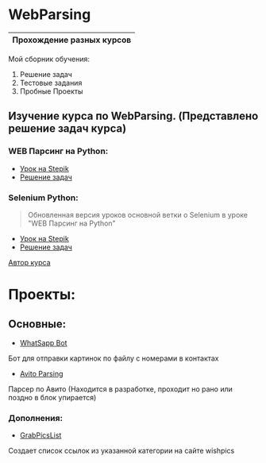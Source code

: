 # WebParsing
| Прохождение разных курсов |
|:-------------------------:|

Мой сборник обучения:
1. Решение задач
2. Тестовые задания
3. Пробные Проекты

## Изучение курса по WebParsing. (Представлено решение задач курса)

### WEB Парсинг на Python:
- [Урок на Stepik](https://stepik.org/course/104774)
- [Решение задач](https://github.com/Resmus1/WebParcing/tree/main/WEB%20%D0%9F%D0%B0%D1%80%D1%81%D0%B8%D0%BD%D0%B3%20%D0%BD%D0%B0%20Python)

### Selenium Python:
>Обновленная версия уроков основной ветки о Selenium в уроке "WEB Парсинг на Python"
- [Урок на Stepik](https://stepik.org/course/119495)
- [Решение задач](https://github.com/Resmus1/WebParcing/tree/main/Selenium%20Python)

[Автор курса](https://stepik.org/users/khoshev/teach)

# Проекты:

## Основные:

- [WhatSapp Bot](https://github.com/Resmus1/WebParcing/blob/main/Project/Whatsapp/whatsapp.py)

Бот для отправки картинок по файлу с номерами в контактах

- [Avito Parsing](https://github.com/Resmus1/WebParcing/blob/main/Project/Avito/avito_parser.py)

Парсер по Авито (Находится в разработке, проходит но рано или поздно в блок упирается)

### Дополнения:
- [GrabPicsList](https://github.com/Resmus1/WebParcing/blob/main/Project/Other/GrabPics.py)

Создает список ссылок из указанной категории на сайте wishpics